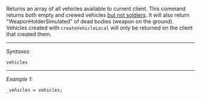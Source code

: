 Returns an array of all vehicles available to current client. This command returns both empty and crewed vehicles <u>but not soldiers</u>. It will also return "WeaponHolderSimulated" of dead bodies (weapon on the ground). Vehicles created with `createVehicleLocal` will only be returned on the client that created them.


---
*Syntaxes:*

`vehicles`

---
*Example 1:*

```sqf
_vehicles = vehicles;
```